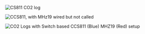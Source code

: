 ![CS811 CO2 log](https://user-images.githubusercontent.com/38909361/175979367-801ce3c9-6e23-4097-abbb-1a5d37a09120.png)

![CCS811, with MHz19 wired but not called](https://user-images.githubusercontent.com/38909361/175979379-071ac772-71f8-4d67-bba6-f46a8222012b.png)

![CO2 Logs with Switch based CCS811 (Blue)   MHZ19 (Red) setup](https://user-images.githubusercontent.com/38909361/175979382-bf2be0e9-31e7-4ef9-a2de-868c754ea46e.png)
